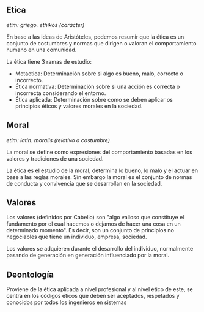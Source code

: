 ## Etica 
_etim: griego. ethikos (carácter)_

En base a las ideas de Aristóteles, podemos resumir que la ética es un conjunto de costumbres y normas que dirigen o valoran el comportamiento humano en una comunidad. 

La ética tiene 3 ramas de estudio: 
- Metaetica: Determinación sobre si algo es bueno, malo, correcto o incorrecto.
- Ética normativa: Determinación sobre si una acción es correcta o incorrecta considerando el entorno.
- Ética aplicada: Determinación sobre como se deben aplicar os principios éticos y valores morales en la sociedad.

## Moral 
_etim: latin. moralis (relativo a costumbre)_

La moral se define como expresiones del comportamiento basadas en los valores y tradiciones de una sociedad.

La ética es el estudio de la moral, determina lo bueno, lo malo y el actuar en base a las reglas morales. Sin embargo la moral es el conjunto de normas de conducta y convivencia que se desarrollan en la sociedad.

## Valores 

Los valores (definidos por Cabello) son "algo valioso que constituye el fundamento por el cual hacemos o dejamos de hacer una cosa en un determinado momento". Es decir, son un conjunto de principios no negociables que tiene un individuo, empresa, sociedad.

Los valores se adquieren durante el desarrollo del individuo, normalmente pasando de generación en generación influenciado por la moral.

## Deontología 

Proviene de la ética aplicada a nivel profesional y al nivel ético de este, se centra en los códigos éticos que deben ser aceptados, respetados y conocidos por todos los ingenieros en sistemas 
